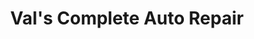 ---
title: "Val's Complete Auto Repair"
url: /chiefland/vals-complete-auto-repair/
shop: car repair
---